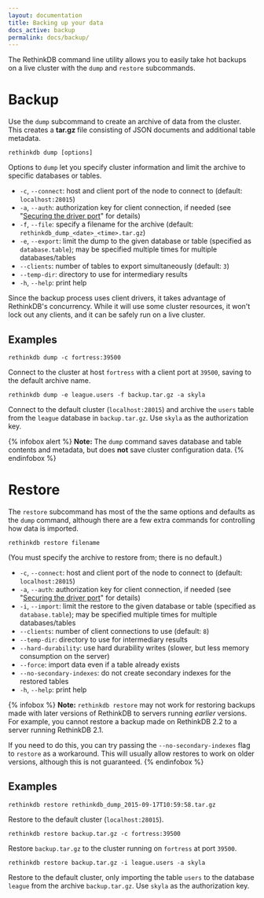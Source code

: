 ```yaml
---
layout: documentation
title: Backing up your data
docs_active: backup
permalink: docs/backup/
---
```


The RethinkDB command line utility allows you to easily take hot backups on a live cluster with the `dump` and `restore` subcommands.

# Backup

Use the `dump` subcommand to create an archive of data from the cluster. This creates a **tar.gz** file consisting of JSON documents and additional table metadata.

    rethinkdb dump [options]

Options to `dump` let you specify cluster information and limit the archive to specific databases or tables.

* `-c`, `--connect`: host and client port of the node to connect to (default: `localhost:28015`)
* `-a`, `--auth`: authorization key for client connection, if needed (see "[Securing the driver port][sec]" for details)
* `-f`, `--file`: specify a filename for the archive (default: `rethinkdb_dump_<date>_<time>.tar.gz`)
* `-e`, `--export`: limit the dump to the given database or table (specified as `database.table`); may be specified multiple times for multiple databases/tables
* `--clients`: number of tables to export simultaneously (default: `3`)
* `--temp-dir`: directory to use for intermediary results
* `-h`, `--help`: print help

[sec]: /docs/security/#securing-the-driver-port

Since the backup process uses client drivers, it takes advantage of RethinkDB's concurrency. While it will use some cluster resources, it won't lock out any clients, and it can be safely run on a live cluster.

## Examples

    rethinkdb dump -c fortress:39500

Connect to the cluster at host `fortress` with a client port at `39500`, saving to the default archive name.

    rethinkdb dump -e league.users -f backup.tar.gz -a skyla

Connect to the default cluster (`localhost:28015`) and archive the `users` table from the `league` database in `backup.tar.gz`. Use `skyla` as the authorization key.

{% infobox alert %}
**Note:** The `dump` command saves database and table contents and metadata, but does **not** save cluster configuration data.
{% endinfobox %}

# Restore #

The `restore` subcommand has most of the the same options and defaults as the `dump` command, although there are a few extra commands for controlling how data is imported.

    rethinkdb restore filename

(You must specify the archive to restore from; there is no default.)

* `-c`, `--connect`: host and client port of the node to connect to (default: `localhost:28015`)
* `-a`, `--auth`: authorization key for client connection, if needed (see "[Securing the driver port][sec]" for details)
* `-i`, `--import`: limit the restore to the given database or table (specified as `database.table`); may be specified multiple times for multiple databases/tables
* `--clients`: number of client connections to use (default: `8`)
* `--temp-dir`: directory to use for intermediary results
* `--hard-durability`: use hard durability writes (slower, but less memory consumption on the server)
* `--force`: import data even if a table already exists
* `--no-secondary-indexes`: do not create secondary indexes for the restored tables
* `-h`, `--help`: print help

{% infobox %}
**Note:** `rethinkdb restore` may not work for restoring backups made with later versions of RethinkDB to servers running _earlier_ versions. For example, you cannot restore a backup made on RethinkDB 2.2 to a server running RethinkDB 2.1.

If you need to do this, you can try passing the `--no-secondary-indexes` flag to `restore` as a workaround. This will usually allow restores to work on older versions, although this is not guaranteed.
{% endinfobox %}

## Examples

    rethinkdb restore rethinkdb_dump_2015-09-17T10:59:58.tar.gz

Restore to the default cluster (`localhost:28015`).

    rethinkdb restore backup.tar.gz -c fortress:39500

Restore `backup.tar.gz` to the cluster running on `fortress` at port `39500`.

    rethinkdb restore backup.tar.gz -i league.users -a skyla

Restore to the default cluster, only importing the table `users` to the database `league` from the archive `backup.tar.gz`. Use `skyla` as the authorization key.
